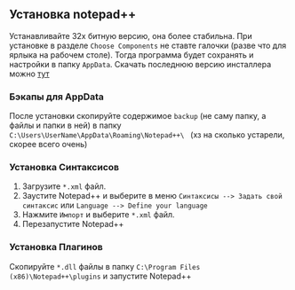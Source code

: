 ## **Установка notepad++**

Устанавливайте 32х битную версию, она более стабильна. При установке в разделе `Choose Components` не ставте галочки (разве что для ярлыка на рабочем столе). Тогда программа будет сохранять и настройки в папку `AppData`. Скачать последнюю версию инсталлера можно [тут](https://notepad-plus-plus.org/)

### **Бэкапы для AppData**

После установки скопируйте содержимое `backup` (не саму папку, а файлы и папки в ней) в папку `C:\Users\UserName\AppData\Roaming\Notepad++\ ` (хз на сколько устарели, скорее всего очень)

### **Установка Синтаксисов**

1. Загрузите `*.xml` файл.
2. Заустите Notepad++ и выберите в меню `Синтаксисы --> Задать свой синтаксис` или `Language --> Define your language`
3. Нажмите `Импорт` и выберите `*.xml` файл.
4. Перезапустите Notepad++

### **Установка Плагинов**

Скопируйте `*.dll` файлы в папку `C:\Program Files (x86)\Notepad++\plugins` и запустите Notepad++


